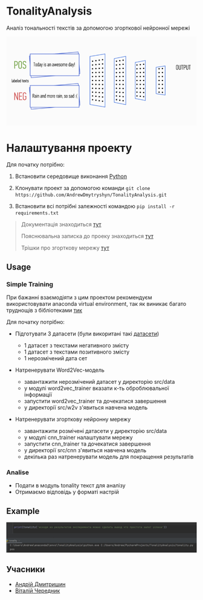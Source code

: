 # TonalityAnalysis
Аналіз тональності текстів за допомогою згорткової нейронної мережі

![gif](/docs/tonal.gif)
# Налаштування проекту
Для початку потрібно:
1.  Встановити середовище виконання [Python](https://www.python.org/ftp/python/3.9.4/python-3.9.4-amd64.exe)

2. Клонувати проект за допомогою команди `git clone https://github.com/AndrewDmytryshyn/TonalityAnalysis.git`

3. Встановити всі потрібні залежності командою `pip install -r requirements.txt`

>Документація знаходиться [тут](./docs/readme.md)
>
>Пояснювальна записка до проеку знаходиться [тут](./docs/introduction.md)
>
>Трішки про згорткову мережу [тут](./docs/model.md)
## Usage

### Simple Training
При бажанні взаємодіяти з цим проектом рекомендуєм використовувати anaconda virtual environment,
так як виникає багато труднощів з бібліотеками [тик](https://uoa-eresearch.github.io/eresearch-cookbook/recipe/2014/11/20/conda/)

Для початку потрібно:
* Підготувати 3 датасети (були викоритані такі [датасети](http://study.mokoron.com/))
    * 1 датасет з текстами негативного змісту
    * 1 датасет з текстами позитивного змісту
    * 1 нерозмічений дата сет
    
*  Натренерувати Word2Vec-модель
    * завантажити нерозмічений датасет у директорію src/data
    * у модулі word2vec_trainer вказати к-ть оброблювальної інформації
    * запустити word2vec_trainer та дочекатися завершення
    * у директорії src/w2v з'явиться навчена модель
    
*  Натренерувати згорткову нейронну мережу
    * завантажити розмічені датасети у директорію src/data
    * у модулі cnn_trainer налаштувати мережу
    * запустити cnn_trainer та дочекатися завершення
    * у директорії src/cnn з'явиться навчена модель
    * декілька раз натренерувати модель для покращення результатів
    
### Analise
* Подати в модуль tonality текст для аналізу
* Отримаємо відповідь у форматі настрій
## Example
![example](/docs/example.jpg)
## Учасники
* [Андрій Дмитришин](https://github.com/AndrewDmytryshyn)
* [Віталій Чередник](https://github.com/vitaliycherednik)
